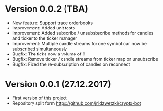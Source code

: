 # Version 0.0.2 (TBA)
* New feature: Support trade orderbooks
* Improvement: Added unit tests
* Improvement: Added subscribe / unsubsbscribe methods for candles and ticker to the ticker manager
* Improvement: Multiple candle streams for one symbol can now be subscribed simultaneously
* Bugfix: The ticks now a volume of 0
* Bugfix: Remove ticker / candle streams from ticker map on unsubscribe
* Bugfix: Fixed the re-subscription of candles on reconnect

# Version 0.0.1 (27.12.2017)
* First version of this project 
* Repository split form https://github.com/jnidzwetzki/crypto-bot


